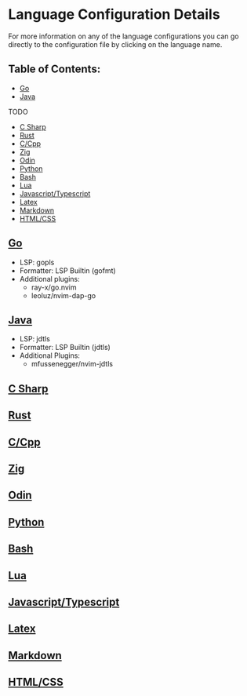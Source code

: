 # Language Configuration Details

For more information on any of the language configurations you can go directly
to the configuration file by clicking on the language name.

## Table of Contents:

- [Go](#[Go])
- [Java](#[Java])

TODO

- [C Sharp](#C-Sharp)
- [Rust](#Rust)
- [C/Cpp](#CCpp)
- [Zig](#Zig)
- [Odin](#Odin)
- [Python](#Python)
- [Bash](#Bash)
- [Lua](#Lua)
- [Javascript/Typescript](#JavascriptTypescript)
- [Latex](#Latex)
- [Markdown](#Markdown)
- [HTML/CSS](#HTMLCSS)

## [Go](https://github.com/lcroberts/LazyLanguages.nvim/blob/main/lua/LazyLanguages/languages/go.lua)

- LSP: gopls
- Formatter: LSP Builtin (gofmt)
- Additional plugins:
    - ray-x/go.nvim
    - leoluz/nvim-dap-go

## [Java](https://github.com/lcroberts/LazyLanguages.nvim/blob/main/lua/LazyLanguages/languages/java.lua)

- LSP: jdtls
- Formatter: LSP Builtin (jdtls)
- Additional Plugins:
    - mfussenegger/nvim-jdtls

## [C Sharp]()

## [Rust]()

## [C/Cpp]()

## [Zig]()

## [Odin]()

## [Python]()

## [Bash]()

## [Lua]()

## [Javascript/Typescript]()

## [Latex]()

## [Markdown]()

## [HTML/CSS]()
